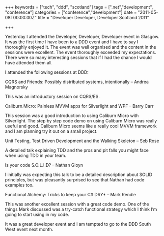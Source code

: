 +++
keywords = ["tech", "ddd", "scotland"]
tags = [".net","development", "conference"]
categories = ["conference","development"]
date = "2011-05-08T00:00:00Z"
title = "Developer Developer, Developer Scotland 2011"

+++

Yesterday I attended the Developer, Developer, Developer event in Glasgow. It was the first time I have been to a DDD event and I have to say I thoroughly enjoyed it. The event was well organised and the content in the sessions were excellent. The event thoroughly exceeded my expectations. There were so many interesting sessions that if I had the chance I would have attended them all.

<!--more-->

I attended the following sessions at DDD:

CQRS and Friends: Possibly distributed systems, intentionally  – Andrea Magnorsky

This was an introductory session on CQRS/ES.

Caliburn.Micro: Painless MVVM apps for Silverlight and WPF – Barry Carr

This session was a good introduction to using Caliburn Micro with Silverlight. The step by step code demo on using Caliburn Micro was really useful and good. Caliburn Micro seems like a really cool MVVM framework and I am planning try it out on a small project.

Unit Testing, Test Driven Development and the Walking Skeleton – Seb Rose

A detailed talk explaining TDD and the pros and pit falls you might face when using TDD in your team.

Is your code S.O.L.I.D? – Nathan Gloyn

I initially was expecting this talk to be a detailed description about SOLID principles, but was pleasantly surprised to see that Nathan had code examples too.

Functional Alchemy: Tricks to keep your C# DRY* – Mark Rendle

This was another excellent session with a great code demo. One of the things Mark discussed was a try-catch functional strategy which I think I’m going to start using in my code.

It was a great developer event and I am tempted to go to the DDD South West event next month.